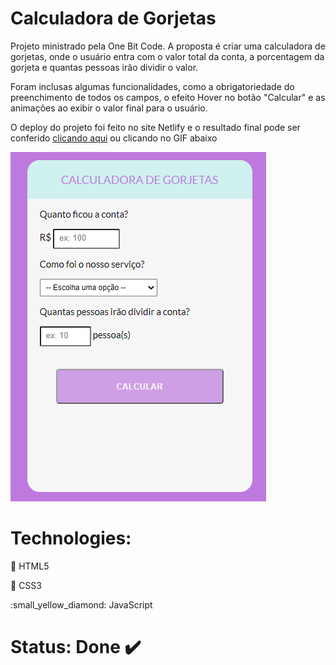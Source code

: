 # Calculadora de Gorjetas

Projeto ministrado pela One Bit Code. 
A proposta é criar uma calculadora de gorjetas, onde o usuário entra com o valor total da conta, a porcentagem da gorjeta e quantas pessoas irão dividir o valor.

Foram inclusas algumas funcionalidades, como a obrigatoriedade do preenchimento de todos os campos, o efeito Hover no botão "Calcular" e as animações ao exibir o valor final para o usuário.

O deploy do projeto foi feito no site Netlify e o resultado final pode ser conferido [clicando aqui](https://calculadora-gorjeta-js-onebitcode.netlify.app/) ou clicando no GIF abaixo

[![](pitch.gif)](https://calculadora-gorjeta-js-onebitcode.netlify.app/)

# Technologies:
:small_orange_diamond: HTML5

:small_blue_diamond: CSS3

:small_yellow_diamond: JavaScript

# Status: Done :heavy_check_mark:
